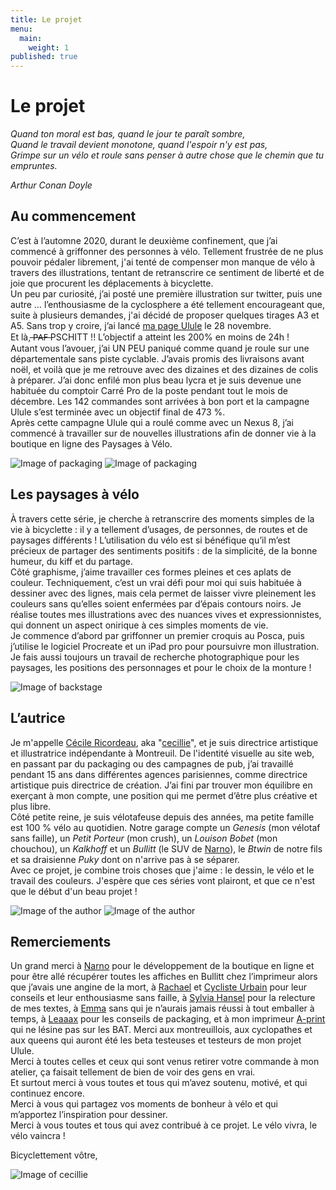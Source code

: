 ```yaml
---
title: Le projet
menu:
  main:
    weight: 1
published: true
---
```

# Le projet

*Quand ton moral est bas, quand le jour te paraît sombre,  
Quand le travail devient monotone, quand l'espoir n'y est pas,  
Grimpe sur un vélo et roule sans penser à autre chose que le chemin que tu empruntes.*

*Arthur Conan Doyle*

## Au commencement

C’est à l’automne 2020, durant le deuxième confinement, que j’ai commencé à griffonner des personnes à vélo. Tellement frustrée de ne plus pouvoir pédaler librement, j'ai tenté de compenser mon manque de vélo à travers des illustrations, tentant de retranscrire ce sentiment de liberté et de joie que procurent les déplacements à bicyclette.  
Un peu par curiosité, j’ai posté une première illustration sur twitter, puis une autre … l’enthousiasme de la cyclosphere a été tellement encourageant que, suite à plusieurs demandes, j'ai décidé de proposer quelques tirages A3 et A5. Sans trop y croire, j’ai lancé [ma page Ulule](https://fr.ulule.com/paysages-a-velo/) le 28 novembre.  
Et là,  ̶P̶A̶F̶ PSCHITT !! L’objectif a atteint les 200% en moins de 24h !  
Autant vous l’avouer, j’ai UN PEU paniqué comme quand je roule sur une départementale sans piste cyclable. J’avais promis des livraisons avant noël, et voilà que je me retrouve avec des dizaines et des dizaines de colis à préparer. J’ai donc enfilé mon plus beau lycra et je suis devenue une habituée du comptoir Carré Pro de la poste pendant tout le mois de décembre. Les 142 commandes sont arrivées à bon port et la campagne Ulule s’est terminée avec un objectif final de 473 %.  
Après cette campagne Ulule qui a roulé comme avec un Nexus 8, j’ai commencé à travailler sur de nouvelles illustrations afin de donner vie à la boutique en ligne des Paysages à Vélo.  

![Image of packaging](/images/cecillie_projet-01.jpg)        ![Image of packaging](/images/cecillie_projet-02.jpg)

## Les paysages à vélo

À travers cette série, je cherche à retranscrire des moments simples de la vie à bicyclette : il y a tellement d’usages, de personnes, de routes et de paysages différents ! L’utilisation du vélo est si bénéfique qu’il m’est précieux de partager des sentiments positifs : de la simplicité, de la bonne humeur, du kiff et du partage.  
Côté graphisme, j’aime travailler ces formes pleines et ces aplats de couleur. Techniquement, c’est un vrai défi pour moi qui suis habituée à dessiner avec des lignes, mais cela permet de laisser vivre pleinement les couleurs sans qu’elles soient enfermées par d’épais contours noirs. Je réalise toutes mes illustrations avec des nuances vives et expressionnistes, qui donnent un aspect onirique à ces simples moments de vie.  
Je commence d’abord par griffonner un premier croquis au Posca, puis j’utilise le logiciel Procreate et un iPad pro pour poursuivre mon illustration. Je fais aussi toujours un travail de recherche photographique pour les paysages, les positions des personnages et pour le choix de la monture !  

![Image of backstage](/images/cecillie_backstage.gif)  

## L’autrice

Je m'appelle [Cécile Ricordeau](https://www.cecillie.fr/), aka "[cecillie](https://twitter.com/onibd)", et je suis directrice artistique et illustratrice indépendante à Montreuil. De l'identité visuelle au site web, en passant par du packaging ou des campagnes de pub, j’ai travaillé pendant 15 ans dans différentes agences parisiennes, comme directrice artistique puis directrice de création. J’ai fini par trouver mon équilibre en exerçant à mon compte, une position qui me permet d’être plus créative et plus libre.  
Côté petite reine, je suis vélotafeuse depuis des années, ma petite famille est 100 % vélo au quotidien. Notre garage compte un *Genesis* (mon vélotaf sans faille), un *Petit Porteur* (mon crush), un *Louison Bobet* (mon chouchou), un *Kalkhoff* et un *Bullitt* (le SUV de [Narno](https://twitter.com/Narno)), le *Btwin* de notre fils et sa draisienne *Puky* dont on n'arrive pas à se séparer.  
Avec ce projet, je combine trois choses que j'aime : le dessin, le vélo et le travail des couleurs. J'espère que ces séries vont plairont, et que ce n'est que le début d'un beau projet !  

![Image of the author](/images/cecillie_projet-03.jpg)        ![Image of the author](/images/cecillie_projet-04.jpg)

## Remerciements

Un grand merci à [Narno](https://twitter.com/Narno) pour le développement de la boutique en ligne et pour être allé récupérer toutes les affiches en Bullitt chez l’imprimeur alors que j’avais une angine de la mort, à [Rachael](https://www.instagram.com/rachael_laporte/) et [Cycliste Urbain](https://twitter.com/CyclisteUrbain) pour leur conseils et leur enthousiasme sans faille, à [Sylvia Hansel](https://twitter.com/Schneckenbuhl) pour la relecture de mes textes, à [Emma](https://www.instagram.com/emma.chaignon/) sans qui je n’aurais jamais réussi à tout emballer à temps, à [Leaaax](https://www.instagram.com/leaaaxss/) pour les conseils de packaging, et à mon imprimeur [A-print](http://www.imprimerie-aprint.com/) qui ne lésine pas sur les BAT. Merci aux montreuillois, aux cyclopathes et aux queens qui auront été les beta testeuses et testeurs de mon projet Ulule.  
Merci à toutes celles et ceux qui sont venus retirer votre commande à mon atelier, ça faisait tellement de bien de voir des gens en vrai.  
Et surtout merci à vous toutes et tous qui m’avez soutenu, motivé, et qui continuez encore.  
Merci à vous qui partagez vos moments de bonheur à vélo et qui m’apportez l’inspiration pour dessiner.  
Merci à vous toutes et tous qui avez contribué à ce projet. Le vélo vivra, le vélo vaincra !  

Bicyclettement vôtre,  
  
![Image of cecillie](/images/cecillie_signature.png)
